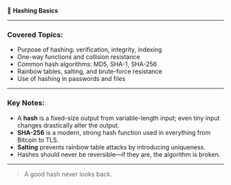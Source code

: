 🔁 **Hashing Basics**

---

### Covered Topics:
- Purpose of hashing: verification, integrity, indexing
- One-way functions and collision resistance
- Common hash algorithms: MD5, SHA-1, SHA-256
- Rainbow tables, salting, and brute-force resistance
- Use of hashing in passwords and files

---

### Key Notes:
- A **hash** is a fixed-size output from variable-length input; even tiny input changes drastically alter the output.
- **SHA-256** is a modern, strong hash function used in everything from Bitcoin to TLS.
- **Salting** prevents rainbow table attacks by introducing uniqueness.
- Hashes should never be reversible—if they are, the algorithm is broken.

---

> A good hash never looks back.
